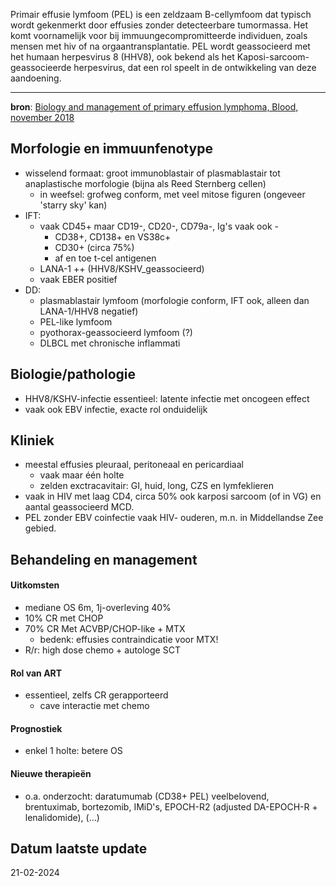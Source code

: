Primair effusie lymfoom (PEL) is een zeldzaam B-cellymfoom dat typisch wordt gekenmerkt door effusies zonder detecteerbare tumormassa. Het komt voornamelijk voor bij immuungecompromitteerde individuen, zoals mensen met hiv of na orgaantransplantatie. PEL wordt geassocieerd met het humaan herpesvirus 8 (HHV8), ook bekend als het Kaposi-sarcoom-geassocieerde herpesvirus, dat een rol speelt in de ontwikkeling van deze aandoening.
___
**bron**: [Biology and management of primary effusion lymphoma, Blood, november 2018](https://ashpublications.org/blood/article/132/18/1879/39604/Biology-and-management-of-primary-effusion)
## Morfologie en immuunfenotype
- wisselend formaat: groot immunoblastair of plasmablastair tot anaplastische morfologie (bijna als Reed Sternberg cellen)
	- in weefsel: grofweg conform, met veel mitose figuren (ongeveer 'starry sky' kan)
- IFT: 
	- vaak CD45+ maar CD19-, CD20-, CD79a-, Ig's vaak ook -
		- CD38+, CD138+ en VS38c+
		- CD30+ (circa 75%)
		- af en toe t-cel antigenen 
	- LANA-1 ++ (HHV8/KSHV_geassocieerd)
	- vaak EBER positief
- DD:
	- plasmablastair lymfoom (morfologie conform, IFT ook, alleen dan LANA-1/HHV8 negatief)
	- PEL-like lymfoom
	- pyothorax-geassocieerd lymfoom (?)
	- DLBCL met chronische inflammati
## Biologie/pathologie
- HHV8/KSHV-infectie essentieel: latente infectie met oncogeen effect
- vaak ook EBV infectie, exacte rol onduidelijk
## Kliniek
- meestal effusies pleuraal, peritoneaal en pericardiaal
	- vaak maar één holte
	- zelden exctracavitair: GI, huid, long, CZS en lymfeklieren
- vaak in HIV met laag CD4, circa 50% ook karposi sarcoom (of in VG) en aantal geassocieerd MCD.
- PEL zonder EBV coinfectie vaak HIV- ouderen, m.n. in Middellandse Zee gebied.
## Behandeling en management
#### Uitkomsten
- mediane OS 6m, 1j-overleving 40%
- 10% CR met CHOP
- 70% CR Met ACVBP/CHOP-like + MTX
	- bedenk: effusies contraindicatie voor MTX!
- R/r: high dose chemo + autologe SCT
#### Rol van ART
- essentieel, zelfs CR gerapporteerd
	- cave interactie met chemo
#### Prognostiek
- enkel 1 holte: betere OS
#### Nieuwe therapieën
- o.a. onderzocht: daratumumab (CD38+ PEL) veelbelovend, brentuximab, bortezomib, IMiD's, EPOCH-R2 (adjusted DA-EPOCH-R + lenalidomide), (...)
## Datum laatste update
21-02-2024